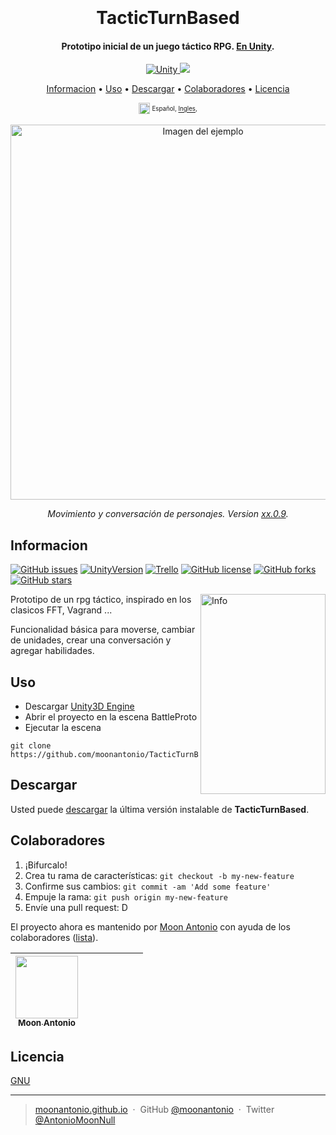 <h1 align="center">
  <br>
  <a href="https://github.com/moonantonio/TacticTurnBased/blob/master/res/logo.png?raw=true" alt="LogoRepo" width="100"></a>
  <br>
  TacticTurnBased
  <br>
</h1>

<h4 align="center">Prototipo inicial de un juego táctico RPG. <a href="https://unity.com/" target="_blank">En Unity</a>.</h4>

<p align="center">
  <a href="https://unity.com/">
    <img src="https://img.shields.io/badge/Unity-2019.4.8f1-brightgreen"
         alt="Unity">
  </a>
  <a href="https://docs.unity3d.com/2019.1/Documentation/Manual/dotnetProfileSupport.html">
    <img src="https://img.shields.io/badge/.NET-4.x-blue">
  </a>
</p>

<p align="center">
  <a href="#informacion">Informacion</a> •
  <a href="#uso">Uso</a> •
  <a href="#descargar">Descargar</a> •
  <a href="#colaboradores">Colaboradores</a> •
  <a href="#licencia">Licencia</a>
</p>
<p align="center">
<sup> <!-- Languages -->
      <img src="https://github.com/moonantonio/TacticTurnBased/blob/master/res/languageicon-36.png?raw=true" width="18" height="18">
      <sup>
            Español,
            <a href="https://github.com/moonantonio/TacticTurnBased/blob/master/README.en.md">Ingles</a>,
      </sup>
</sup>
</p>

<p align="center"><img src="https://github.com/moonantonio/TacticTurnBased/blob/master/res/fondo.gif?raw=true" width=600 alt="Imagen del ejemplo"></p>

<p align="center"><em>Movimiento y conversación de personajes. Version <a href="https://semver.org/">xx.0.9</a>.</em></p>

## Informacion

[![GitHub issues](https://img.shields.io/github/issues/MoonAntonio/Proto-Tactic.svg)](https://github.com/MoonAntonio/Proto-Tactic/issues)
[![UnityVersion](https://img.shields.io/badge/Unity-2017.3.1f1-blue.svg)](https://unity3d.com/es)
[![Trello](https://img.shields.io/badge/Trello-OFF-red.svg)](https://github.com/MoonAntonio/Proto-Tactic)
[![GitHub license](https://img.shields.io/badge/license-AGPL-blue.svg)](https://raw.githubusercontent.com/MoonAntonio/Proto-Tactic/master/LICENSE)
[![GitHub forks](https://img.shields.io/github/forks/MoonAntonio/Proto-Tactic.svg)](https://github.com/MoonAntonio/Proto-Tactic/network)
[![GitHub stars](https://img.shields.io/github/stars/MoonAntonio/Proto-Tactic.svg)](https://github.com/MoonAntonio/Proto-Tactic/stargazers)

<img src="https://github.com/moonantonio/TacticTurnBased/blob/master/res/info.png?raw=true" align="right"
     alt="Info" width="200" height="320">
     
Prototipo de un rpg táctico, inspirado en los clasicos FFT, Vagrand ...

Funcionalidad básica para moverse, cambiar de unidades, crear una conversación y agregar habilidades.

## Uso

* Descargar [Unity3D Engine][99]
* Abrir el proyecto en la escena BattleProto
* Ejecutar la escena

```
git clone https://github.com/moonantonio/TacticTurnBased.git
```
  
## Descargar

Usted puede [descargar](https://github.com/moonantonio/TacticTurnBased/releases/tag/1.0.0) la última versión instalable de **TacticTurnBased**.
  
## Colaboradores

1. ¡Bifurcalo!
2. Crea tu rama de características: `git checkout -b my-new-feature`
3. Confirme sus cambios: `git commit -am 'Add some feature'`
4. Empuje la rama: `git push origin my-new-feature`
5. Envíe una pull request: D

El proyecto ahora es mantenido por [Moon Antonio](https://github.com/moonantonio) con ayuda de los colaboradores ([lista](https://github.com/moonantonio/TacticTurnBased/graphs/contributors)).

<!-- ALL-CONTRIBUTORS-LIST:START - Do not remove or modify this section -->
<!-- prettier-ignore -->

| [<img src="https://avatars3.githubusercontent.com/u/7427480?s=460&u=6c19110c744836fd6265dd1b4781e6ddd22dd20a&v=4" width="100px;"/><br /><sub><b>Moon Antonio</b></sub>](https://moonantonio.github.io/)<br />  |  |  |  |  | | |
| :-----------------------------------------------------------------------------------------------------------------------------------------------------------------: | :-----------------------------------------------------------------------------------------------------------------------------------------------------------------------: | :-------------------------------------------------------------------------------------------------------------------------------------------------------------------: | :-------------------------------------------------------------------------------------------------------------------------------------------------------------: | :------------------------------------------------------------------------------------------------------------------------------------------------------------: | :---------------------------------------------------------------------------------------------------------------------------------------------------------------------------: | :-----------------------------------------------------------------------------------------------------------------------------------------------------------: |

<!-- ALL-CONTRIBUTORS-LIST:END -->


## Licencia
[GNU](https://github.com/moonantonio/TacticTurnBased/blob/master/LICENSE)

---

> [moonantonio.github.io](https://moonantonio.github.io/) &nbsp;&middot;&nbsp;
> GitHub [@moonantonio](https://github.com/moonantonio) &nbsp;&middot;&nbsp;
> Twitter [@AntonioMoonNull](https://twitter.com/AntonioMoonNull)

[99]: https://unity3d.com
